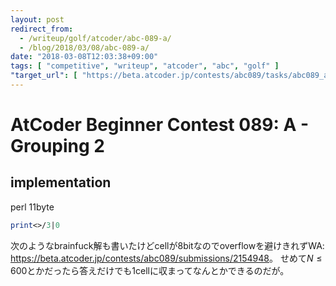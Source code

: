 ```yaml
---
layout: post
redirect_from:
  - /writeup/golf/atcoder/abc-089-a/
  - /blog/2018/03/08/abc-089-a/
date: "2018-03-08T12:03:38+09:00"
tags: [ "competitive", "writeup", "atcoder", "abc", "golf" ]
"target_url": [ "https://beta.atcoder.jp/contests/abc089/tasks/abc089_a" ]
---
```


# AtCoder Beginner Contest 089: A - Grouping 2

## implementation

perl $11$byte

``` perl
print<>/3|0
```

次のようなbrainfuck解も書いたけどcellが$8$bitなのでoverflowを避けきれずWA: <https://beta.atcoder.jp/contests/abc089/submissions/2154948>。
せめて$N \le 600$とかだったら答えだけでも$1$cellに収まってなんとかできるのだが。
